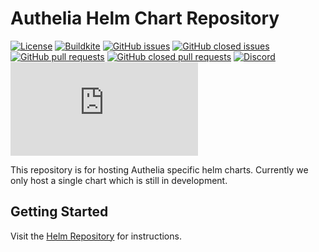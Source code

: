 # Authelia Helm Chart Repository

[![License](https://img.shields.io/badge/License-Apache%202.0-blue.svg)](https://opensource.org/licenses/Apache-2.0)
[![Buildkite](https://img.shields.io/buildkite/883807cdeec091e05a9dd6dbbd1eb401f51f360d00e758f49a/master)](https://buildkite.com/authelia/charts)
[![GitHub issues](https://img.shields.io/github/issues-raw/authelia/chartrepo)](https://github.com/authelia/chartrepo/issues?q=is%3Aopen+is%3Aissue)
[![GitHub closed issues](https://img.shields.io/github/issues-closed-raw/authelia/chartrepo)](https://github.com/authelia/chartrepo/issues?q=is%3Aissue+is%3Aclosed)
[![GitHub pull requests](https://img.shields.io/github/issues-pr-raw/authelia/chartrepo)](https://github.com/authelia/chartrepo/pulls?q=is%3Aopen+is%3Apr)
[![GitHub closed pull requests](https://img.shields.io/github/issues-pr-closed-raw/authelia/chartrepo)](https://github.com/authelia/chartrepo/pulls?q=is%3Apr+is%3Aclosed)
[![Discord](https://img.shields.io/discord/707844280412012608?label=discord)](https://discord.authelia.com)
[![Matrix](https://img.shields.io/matrix/authelia:matrix.org?label=matrix)](https://riot.im/app/#/room/#authelia:matrix.org)

This repository is for hosting Authelia specific helm charts. Currently we only host a single chart which is still in
development.

## Getting Started

Visit the [Helm Repository](https://charts.authelia.com) for instructions.

